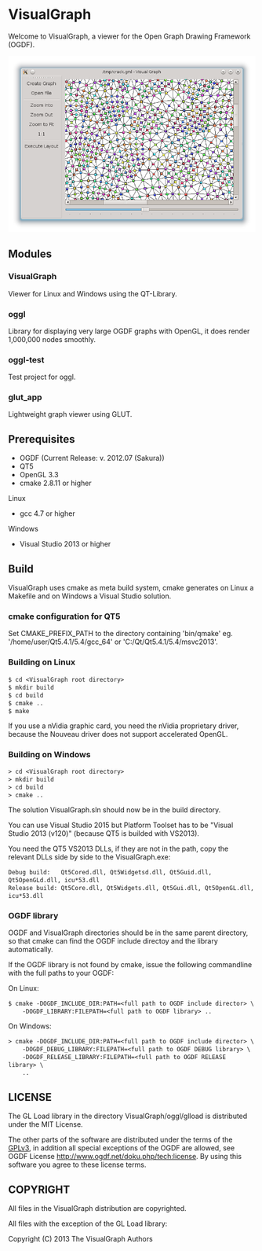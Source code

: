 VisualGraph
================================================================================

Welcome to VisualGraph, a viewer for the Open Graph Drawing Framework (OGDF).

![Visual Graph Screenshot](VisualGraph.png)

Modules
--------------------------------------------------------------------------------

### VisualGraph

Viewer for Linux and Windows using the QT-Library.

### oggl

Library for displaying very large OGDF graphs with OpenGL, it does render 
1,000,000 nodes smoothly.

### oggl-test

Test project for oggl.

### glut_app

Lightweight graph viewer using GLUT.


Prerequisites
--------------------------------------------------------------------------------

* OGDF (Current Release: v. 2012.07 (Sakura))
* QT5
* OpenGL 3.3
* cmake 2.8.11 or higher

Linux

* gcc 4.7 or higher

Windows

* Visual Studio 2013 or higher

Build
--------------------------------------------------------------------------------

VisualGraph uses cmake as meta build system, cmake generates on Linux a 
Makefile and on Windows a Visual Studio solution. 

### cmake configuration for QT5

Set CMAKE_PREFIX_PATH to the directory containing 'bin/qmake' eg. 
'/home/user/Qt5.4.1/5.4/gcc_64' or 'C:/Qt/Qt5.4.1/5.4/msvc2013'.


### Building on Linux

	$ cd <VisualGraph root directory>
	$ mkdir build
	$ cd build
	$ cmake ..
	$ make

If you use a nVidia graphic card, you need the nVidia proprietary driver, because 
the Nouveau driver does not support accelerated OpenGL.

### Building on Windows

	> cd <VisualGraph root directory>
	> mkdir build
	> cd build
	> cmake ..

The solution VisualGraph.sln should now be in the build directory.

You can use Visual Studio 2015 but Platform Toolset has to be 
"Visual Studio 2013 (v120)" (because QT5 is builded with VS2013).

You need the QT5 VS2013 DLLs, if they are not in the path, copy the relevant 
DLLs side by side to the VisualGraph.exe:

	Debug build:   Qt5Cored.dll, Qt5Widgetsd.dll, Qt5Guid.dll, Qt5OpenGLd.dll, icu*53.dll
	Release build: Qt5Core.dll, Qt5Widgets.dll, Qt5Gui.dll, Qt5OpenGL.dll, icu*53.dll

### OGDF library

OGDF and VisualGraph directories should be in the same parent directory, so that
cmake can find the OGDF include directoy and the library automatically.

If the OGDF library is not found by cmake, issue the following commandline with 
the full paths to your OGDF:

On Linux:

	$ cmake -DOGDF_INCLUDE_DIR:PATH=<full path to OGDF include director> \
		-DOGDF_LIBRARY:FILEPATH=<full path to OGDF library> ..

On Windows:

	> cmake -DOGDF_INCLUDE_DIR:PATH=<full path to OGDF include director> \
		-DOGDF_DEBUG_LIBRARY:FILEPATH=<full path to OGDF DEBUG library> \
		-DOGDF_RELEASE_LIBRARY:FILEPATH=<full path to OGDF RELEASE library> \
		..

LICENSE
--------------------------------------------------------------------------------

The GL Load library in the directory VisualGraph/oggl/glload is distributed 
under the MIT License.

The other parts of the software are distributed under the terms of the 
[GPLv3](<http://www.gnu.org/licenses/gpl-3.0.html>), in addition all special 
exceptions of the OGDF are allowed, see 
OGDF License <http://www.ogdf.net/doku.php/tech:license>. By using this 
software you agree to these license terms.

COPYRIGHT
--------------------------------------------------------------------------------

All files in the VisualGraph distribution are copyrighted.

All files with the exception of the GL Load library:

Copyright (C) 2013 The VisualGraph Authors
